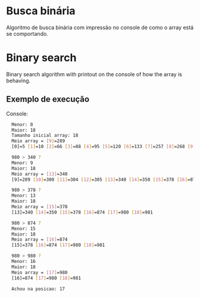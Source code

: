 
# Busca binária

Algoritmo de busca binária com impressão no console de como o array está se comportando.  

# Binary search

Binary search algorithm with printout on the console of how the array is behaving. 

## Exemplo de execução

Console:

```bash
  Menor: 0
  Maior: 18
  Tamanho inicial array: 18
  Meio array = [9]=289
  [0]=5 [1]=10 [2]=66 [3]=88 [4]=95 [5]=120 [6]=133 [7]=257 [8]=268 [9]=289 [10]=300 [11]=304 [12]=305 [13]=340 [14]=350 [15]=378 [16]=874 [17]=980 [18]=981 

  980 > 340 ?
  Menor: 9
  Maior: 18
  Meio array = [13]=340
  [9]=289 [10]=300 [11]=304 [12]=305 [13]=340 [14]=350 [15]=378 [16]=874 [17]=980 [18]=981 

  980 > 378 ?
  Menor: 13
  Maior: 18
  Meio array = [15]=378
  [13]=340 [14]=350 [15]=378 [16]=874 [17]=980 [18]=981 

  980 > 874 ?
  Menor: 15
  Maior: 18
  Meio array = [16]=874
  [15]=378 [16]=874 [17]=980 [18]=981 

  980 > 980 ?
  Menor: 16
  Maior: 18
  Meio array = [17]=980
  [16]=874 [17]=980 [18]=981 
  
  Achou na posicao: 17

```
    


